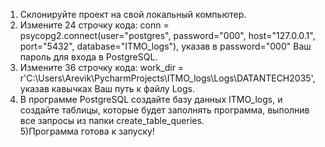 1) Склонируйте проект на свой локальный компьютер.
2) Измените 24 строчку кода:
   conn = psycopg2.connect(user="postgres", password="000", host="127.0.0.1", port="5432", database="ITMO_logs"), указав в password="000" Ваш пароль для входа в PostgreSQL.
3) Измените 36 строчку кода:
   work_dir = r'C:\Users\Arevik\PycharmProjects\ITMO_logs\Logs\DATANTECH2035', указав кавычках Ваш путь к файлу Logs. 
4) В программе PostgreSQL создайте базу данных ITMO_logs, и создайте таблицы, которые будет заполнять программа, выполнив все запросы из папки create_table_queries.      
5)Программа готова к запуску!
